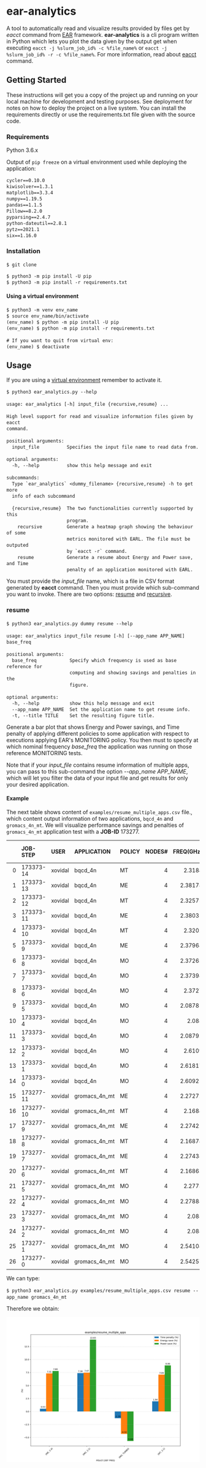 # ear-analytics

A tool to automatically read and visualize results provided by files get by 
_eacct_ command from [EAR](https://gitlab.bsc.es/ear_team/ear/-/wikis/home) framework.
**ear-analytics** is a cli program written in Python which lets you plot the data given by 
the output get when executing `eacct -j %slurm_job_id% -c %file_name%` or 
`eacct -j %slurm_job_id% -r -c %file_name%`. For more information, read about
[eacct](https://gitlab.bsc.es/ear_team/ear/-/wikis/Commands#energy-account-eacct) 
command.

## Getting Started

These instructions will get you a copy of the project up and running on your local machine for development and testing purposes. See deployment for notes on how to deploy the project on a live system.
You can install the requirements directly or use the requirements.txt file given with the source code.

### Requirements

Python 3.6.x

Output of `pip freeze` on a virtual environment used while deploying the 
application:
```
cycler==0.10.0
kiwisolver==1.3.1
matplotlib==3.3.4
numpy==1.19.5
pandas==1.1.5
Pillow==8.2.0
pyparsing==2.4.7
python-dateutil==2.8.1
pytz==2021.1
six==1.16.0
```

### Installation

`$ git clone`

```
$ python3 -m pip install -U pip
$ python3 -m pip install -r requirements.txt
```

#### Using a virtual environment

```
$ python3 -m venv env_name
$ source env_name/bin/activate
(env_name) $ python -m pip install -U pip
(env_name) $ python -m pip install -r requirements.txt

# If you want to quit from virtual env:
(env_name) $ deactivate
```

## Usage

If you are using a [virtual environment](#using-a-virtual-environment) remember to activate it.

```
$ python3 ear_analytics.py --help

usage: ear_analytics [-h] input_file {recursive,resume} ...

High level support for read and visualize information files given by eacct
command.

positional arguments:
  input_file          Specifies the input file name to read data from.

optional arguments:
  -h, --help          show this help message and exit

subcommands:
  Type `ear_analytics` <dummy_filename> {recursive,resume} -h to get more
  info of each subcommand

  {recursive,resume}  The two functionalities currently supported by this
                      program.
    recursive         Generate a heatmap graph showing the behaviour of some
                      metrics monitored with EARL. The file must be outputed
                      by `eacct -r` command.
    resume            Generate a resume about Energy and Power save, and Time
                      penalty of an application monitored with EARL.
```

You must provide the *input_file* name, which is a file in CSV format generated by **eacct** command. Then you must provide which sub-command you want to invoke. There are two options: [resume](#resume) and [recursive](#recursive).

### resume

```
$ python3 ear_analytics.py dummy resume --help

usage: ear_analytics input_file resume [-h] [--app_name APP_NAME] base_freq

positional arguments:
  base_freq            Specify which frequency is used as base reference for
                       computing and showing savings and penalties in the
                       figure.

optional arguments:
  -h, --help           show this help message and exit
  --app_name APP_NAME  Set the application name to get resume info.
  -t, --title TITLE    Set the resulting figure title.
```

Generate a bar plot that shows Energy and Power savings, and Time penalty of applying different policies to some application with respect to executions applying EAR's MONITORING policy.
You then must to specify at which nominal frequency *base_freq* the application was running on those reference MONITORING tests.

Note that if your *input_file* contains resume information of multiple apps, you can pass to this sub-command the option *--app_name APP_NAME*, which will let you filter the data of your input file and get results for only your desired application.

#### Example

The next table shows content of `examples/resume_multiple_apps.csv` file., which content output information of two applications, `bqcd_4n` and `gromacs_4n_mt`.
We will visualize performance savings and penalties of `gromacs_4n_mt` application test with a **JOB-ID** 173277.

|    | JOB-STEP   | USER    | APPLICATION   | POLICY   |   NODES# |   FREQ(GHz) |   TIME(s) |   POWER(Watts) |      GBS |      CPI |   ENERGY(J) |   GFLOPS/WATT | G-POW (T/U)   | G-FREQ   | G-UTIL(G/MEM)   |   AVG IMC | DEF FREQ   |
|---:|:-----------|:--------|:--------------|:---------|---------:|------------:|----------:|---------------:|---------:|---------:|------------:|--------------:|:--------------|:---------|:----------------|----------:|:-----------|
|  0 | 173373-14  | xovidal | bqcd_4n       | MT       |        4 |     2.3184  |   138.218 |        264.022 | 10.3858  | 0.699178 |      145971 |      0.336029 | ---           | ---      | ---             |      1.99 | 2.1        |
|  1 | 173373-13  | xovidal | bqcd_4n       | ME       |        4 |     2.38178 |   134.215 |        278.651 | 10.6786  | 0.696412 |      149597 |      0.327248 | ---           | ---      | ---             |      2.13 | 2.4        |
|  2 | 173373-12  | xovidal | bqcd_4n       | MT       |        4 |     2.32575 |   138.222 |        264.781 | 10.3787  | 0.707558 |      146394 |      0.334691 | ---           | ---      | ---             |      1.99 | 2.1        |
|  3 | 173373-11  | xovidal | bqcd_4n       | ME       |        4 |     2.38035 |   132.205 |        285.401 | 10.841   | 0.688572 |      150926 |      0.324666 | ---           | ---      | ---             |      2.24 | 2.4        |
|  4 | 173373-10  | xovidal | bqcd_4n       | MT       |        4 |     2.3202  |   137.242 |        268.597 | 10.4839  | 0.694782 |      147451 |      0.332469 | ---           | ---      | ---             |      2.06 | 2.1        |
|  5 | 173373-9   | xovidal | bqcd_4n       | ME       |        4 |     2.37968 |   133.212 |        282.621 | 10.7625  | 0.686519 |      150594 |      0.324704 | ---           | ---      | ---             |      2.18 | 2.4        |
|  6 | 173373-8   | xovidal | bqcd_4n       | MO       |        4 |     2.37263 |   131.206 |        297.9   | 10.9351  | 0.689353 |      156345 |      0.313245 | ---           | ---      | ---             |      2.39 | 2.4        |
|  7 | 173373-7   | xovidal | bqcd_4n       | MO       |        4 |     2.37398 |   130.204 |        297.983 | 11.0039  | 0.66511  |      155195 |      0.315298 | ---           | ---      | ---             |      2.39 | 2.4        |
|  8 | 173373-6   | xovidal | bqcd_4n       | MO       |        4 |     2.3727  |   131.213 |        297.437 | 10.9146  | 0.66051  |      156111 |      0.313516 | ---           | ---      | ---             |      2.39 | 2.4        |
|  9 | 173373-5   | xovidal | bqcd_4n       | MO       |        4 |     2.08785 |   148.242 |        241.716 |  9.69047 | 0.675449 |      143330 |      0.340969 | ---           | ---      | ---             |      1.98 | 2.1        |
| 10 | 173373-4   | xovidal | bqcd_4n       | MO       |        4 |     2.088   |   148.238 |        241.071 |  9.70067 | 0.684292 |      142943 |      0.343012 | ---           | ---      | ---             |      1.98 | 2.1        |
| 11 | 173373-3   | xovidal | bqcd_4n       | MO       |        4 |     2.08792 |   148.23  |        242.956 |  9.69146 | 0.678862 |      144053 |      0.340109 | ---           | ---      | ---             |      1.98 | 2.1        |
| 12 | 173373-2   | xovidal | bqcd_4n       | MO       |        4 |     2.6109  |   126.181 |        322.89  | 11.3331  | 0.6771   |      162970 |      0.300268 | ---           | ---      | ---             |      2.39 | TURBO      |
| 13 | 173373-1   | xovidal | bqcd_4n       | MO       |        4 |     2.61817 |   126.199 |        322.553 | 11.3207  | 0.712089 |      162824 |      0.300907 | ---           | ---      | ---             |      2.39 | TURBO      |
| 14 | 173373-0   | xovidal | bqcd_4n       | MO       |        4 |     2.60925 |   126.227 |        321.029 | 11.3235  | 0.689998 |      162090 |      0.302251 | ---           | ---      | ---             |      2.39 | TURBO      |
| 15 | 173277-11  | xovidal | gromacs_4n_mt | ME       |        4 |     2.27272 |   314.221 |        299.01  | 10.4793  | 0.469019 |      375821 |      1.69575  | ---           | ---      | ---             |      1.99 | 2.4        |
| 16 | 173277-10  | xovidal | gromacs_4n_mt | MT       |        4 |     2.1684  |   318.264 |        294.925 | 10.4113  | 0.427339 |      375455 |      0.312342 | ---           | ---      | ---             |      1.99 | 2.1        |
| 17 | 173277-9   | xovidal | gromacs_4n_mt | ME       |        4 |     2.27422 |   314.214 |        297.563 | 10.432   | 0.479014 |      373995 |      1.98823  | ---           | ---      | ---             |      1.96 | 2.4        |
| 18 | 173277-8   | xovidal | gromacs_4n_mt | MT       |        4 |     2.16878 |   317.279 |        294.772 | 10.2703  | 0.498848 |      374100 |      2.41074  | ---           | ---      | ---             |      1.99 | 2.1        |
| 19 | 173277-7   | xovidal | gromacs_4n_mt | ME       |        4 |     2.27438 |   313.216 |        297.905 | 10.6963  | 0.463183 |      373235 |      1.66359  | ---           | ---      | ---             |      1.96 | 2.4        |
| 20 | 173277-6   | xovidal | gromacs_4n_mt | MT       |        4 |     2.16863 |   319.292 |        294.503 | 10.2747  | 0.531323 |      376130 |      3.37354  | ---           | ---      | ---             |      1.99 | 2.1        |
| 21 | 173277-5   | xovidal | gromacs_4n_mt | MO       |        4 |     2.2773  |   313.213 |        323.426 | 10.4221  | 0.495897 |      405205 |      2.41883  | ---           | ---      | ---             |      2.39 | 2.4        |
| 22 | 173277-4   | xovidal | gromacs_4n_mt | MO       |        4 |     2.27888 |   311.222 |        323.349 | 10.4382  | 0.525289 |      402533 |      3.17632  | ---           | ---      | ---             |      2.39 | 2.4        |
| 23 | 173277-3   | xovidal | gromacs_4n_mt | MO       |        4 |     2.088   |   334.255 |        278.723 |  9.77158 | 0.531219 |      372657 |      3.40118  | ---           | ---      | ---             |      1.97 | 2.1        |
| 24 | 173277-2   | xovidal | gromacs_4n_mt | MO       |        4 |     2.088   |   336.286 |        278.573 |  9.74747 | 0.4831   |      374721 |      1.88377  | ---           | ---      | ---             |      1.97 | 2.1        |
| 25 | 173277-1   | xovidal | gromacs_4n_mt | MO       |        4 |     2.54108 |   307.198 |        341.611 | 10.7149  | 0.476542 |      419769 |      1.77675  | ---           | ---      | ---             |      2.39 | TURBO      |
| 26 | 173277-0   | xovidal | gromacs_4n_mt | MO       |        4 |     2.54257 |   309.182 |        341.91  | 10.5852  | 0.511182 |      422851 |      2.16451  | ---           | ---      | ---             |      2.39 | TURBO      |


We can type:

`$ python3 ear_analytics.py examples/resume_multiple_apps.csv resume --app_name gromacs_4n_mt`

Therefore we obtain:

![alt text](examples/resume_mult_apps.png)
